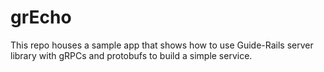 # grEcho

This repo houses a sample app that shows how to use Guide-Rails server library with gRPCs and protobufs to build a simple service.
